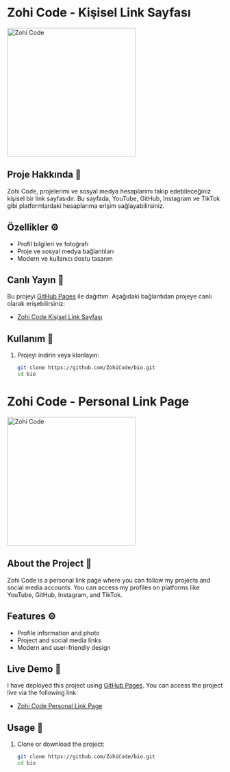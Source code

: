 # Zohi Code - Kişisel Link Sayfası

<img src="https://github.com/user-attachments/assets/381338b4-acdb-46ec-8cc5-66d6aec795bc" alt="Zohi Code" width= 300 height=auto/>

## Proje Hakkında 📑

Zohi Code, projelerimi ve sosyal medya hesaplarımı takip edebileceğiniz kişisel bir link sayfasıdır. Bu sayfada, YouTube, GitHub, Instagram ve TikTok gibi platformlardaki hesaplarıma erişim sağlayabilirsiniz.

## Özellikler ⚙️

- Profil bilgileri ve fotoğrafı
- Proje ve sosyal medya bağlantıları
- Modern ve kullanıcı dostu tasarım

## Canlı Yayın 🔗

Bu projeyi [GitHub Pages](https://zohicode.github.io/) ile dağıttım. Aşağıdaki bağlantıdan projeye canlı olarak erişebilirsiniz:

- [Zohi Code Kişisel Link Sayfası](https://zohicode.github.io/bio/)

## Kullanım 📝

1. Projeyi indirin veya klonlayın:
   ```bash
   git clone https://github.com/ZohiCode/bio.git
   cd bio


# Zohi Code - Personal Link Page

<img src="https://github.com/user-attachments/assets/381338b4-acdb-46ec-8cc5-66d6aec795bc" alt="Zohi Code" width=300 height=auto/>

## About the Project 📑

Zohi Code is a personal link page where you can follow my projects and social media accounts. You can access my profiles on platforms like YouTube, GitHub, Instagram, and TikTok.

## Features ⚙️

- Profile information and photo
- Project and social media links
- Modern and user-friendly design

## Live Demo 🔗

I have deployed this project using [GitHub Pages](https://zohicode.github.io/). You can access the project live via the following link:

- [Zohi Code Personal Link Page](https://zohicode.github.io/bio/)

## Usage 📝

1. Clone or download the project:
   ```bash
   git clone https://github.com/ZohiCode/bio.git
   cd bio
